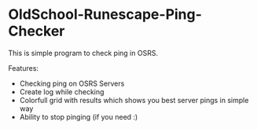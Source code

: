 # OldSchool-Runescape-Ping-Checker
This is simple program to check ping in OSRS.

Features:
- Checking ping on OSRS Servers
- Create log while checking
- Colorfull grid with results which shows you best server pings in simple way
- Ability to stop pinging (if you need :)
